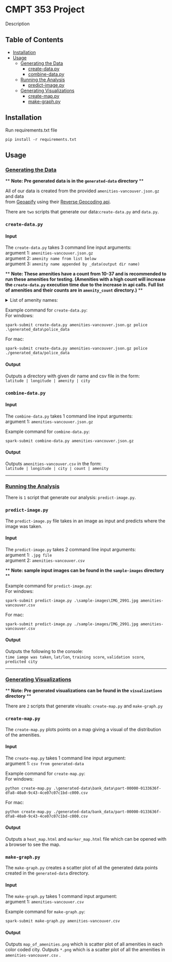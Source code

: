# CMPT 353 Project

Description

## Table of Contents

* [Installation](#installation)
* [Usage](#usage)
  * [Generating the Data](#generating-the-data)
    * [create-data.py](#create-datapy)
    * [combine-data.py](#combine-datapy)
  * [Running the Analysis](#running-the-analysis)
    * [predict-image.py](#predict-imagepy)
  * [Generating Visualizations](#generating-visualizations)
    * [create-map.py](#create-mappy)
    * [make-graph.py](#make-graphpy)


## Installation

Run requirements.txt file

```
pip install -r requirements.txt
```

## Usage

### [Generating the Data](#generating-the-data)

** **Note: Pre generated data is in the `generated-data` directory** **  

All of our data is created from the provided `amenities-vancouver.json.gz` and data  
from [Geoapify](https://www.geoapify.com/) using their [Reverse Geocoding api](https://www.geoapify.com/reverse-geocoding-api).

There are `two` scripts that generate our data:`create-data.py` and `data.py`.

### `create-data.py`

#### Input

The `create-data.py` takes 3 command line input arguments:  
argument 1: `amenities-vancouver.json.gz`  
argument 2: `amenity name from list below`  
argument 3: `amenity name appended by _data(output dir name)`

** **Note: These amenities have a count from 10-37 and is recommended to run these amenities for testing. (Amenities with a high count will increase the `create-data.py` execution time due to the increase in api calls. Full list of amenities and their counts are in `amenity_count` directory.)** **

<details>
    <summary>List of amenity names:</summary>
    <p>
        ferry_terminal <br>
        trolley_bay  <br>
        prep_school  <br>
        college  <br>
        bureau_de_change  <br>
        police  <br>
        bicycle_repair_station  <br>
        vacuum_cleaner  <br>
        clock  <br>
        music_school  <br>
        social_centre  <br>
        compressed_air  <br>
        bus_station  <br>
        fire_station  <br>
        marketplace  <br>
        motorcycle_parking  <br>
        taxi  <br>
        food_court  
        parking_space  <br>
        nightclub  <br>
        shower  <br>
        arts_centre  <br>
        bbq  <br>
        events_venue  <br>
        boat_rental  <br>
        cinema  <br>
        research_institute  <br>
        university  <br>
        loading_dock  <br>
        weighbridge  <br>
    </p>
</details>


Example command for `create-data.py`:  
For windows:  
```
spark-submit create-data.py amenities-vancouver.json.gz police .\generated_data\police_data
```
For mac: 
```
spark-submit create-data.py amenities-vancouver.json.gz police ./generated_data/police_data
```

#### Output

Outputs a directory with given dir name and csv file in the form:  
`latitude | longitude | amenity | city`

### `combine-data.py`

#### Input

The `combine-data.py` takes 1 command line input arguments:  
argument 1: `amenities-vancouver.json.gz`

Example command for `combine-data.py`:  
```
spark-submit combine-data.py amenities-vancouver.json.gz
```

#### Output

Outputs `amenities-vancouver.csv` in the form:  
`latitude | longitude | city | count | amenity`

---

### [Running the Analysis](#running-the-analysis)

There is `1` script that generate our analysis: `predict-image.py`.  

### `predict-image.py`

The `predict-image.py` file takes in an image as input and predicts where the image was taken.  

#### Input

The `predict-image.py` takes 2 command line input arguments:  
argument 1: `.jpg file`  
argument 2: `amenities-vancouver.csv`  

** **Note: sample input images can be found in the `sample-images` directory** **

Example command for `predict-image.py`:  
For windows:
```
spark-submit predict-image.py .\sample-images\IMG_2991.jpg amenities-vancouver.csv
```
For mac:
```
spark-submit predict-image.py ./sample-images/IMG_2991.jpg amenities-vancouver.csv
```

#### Output
Outputs the following to the console:  
`time iamge was taken`, `lat/lon`, `training score`, `validation score`, `predicted city`

---

### [Generating Visualizations](#generating-visualizations)

** **Note: Pre generated visualizations can be found in the `visualizations` directory** **

There are `2` scripts that generate visuals: `create-map.py` and `make-graph.py`

### `create-map.py`

The `create-map.py` plots points on a map giving a visual of the distribution of the amenities.

#### Input

The `create-map.py` takes 1 command line input argument:  
argument 1: `csv from generated-data`

Example command for `create-map.py`:  
For windows:  
```
python create-map.py .\generated-data\bank_data\part-00000-0133636f-dfa8-40a0-9c43-4ce07c07c1bd-c000.csv
```

For mac:  
```
python create-map.py ./generated-data/bank_data/part-00000-0133636f-dfa8-40a0-9c43-4ce07c07c1bd-c000.csv
```

#### Output
Outputs a `heat_map.html` and `marker_map.html` file which can be opened with a browser to see the map.

### `make-graph.py`

The `make-graph.py` creates a scatter plot of all the generated data points created in the `generated-data` directory.

#### Input

The `make-graph.py` takes 1 command input argument:  
argument 1: `amenities-vancouver.csv`

Example command for `make-graph.py`:  
```
spark-submit make-graph.py amenities-vancouver.csv
```

#### Output
Outputs `map_of_amenities.png` which is scatter plot of all amenities in each color coded city.
Outputs `*.png` which is a scatter plot of all the amenities in `amenities-vancouver.csv` .

